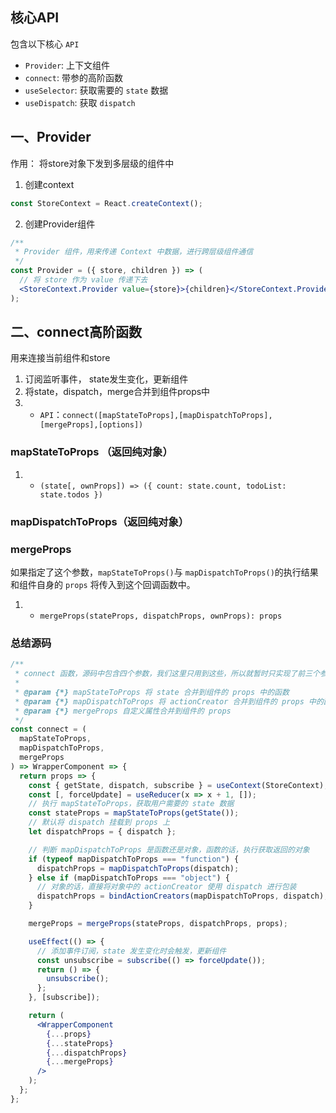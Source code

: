 
## 核心API

包含以下核心 `API`

-   `Provider`: 上下文组件
-   `connect`: 带参的高阶函数
-   `useSelector`: 获取需要的 `state` 数据
-   `useDispatch`: 获取 `dispatch`

## 一、Provider

作用： 将store对象下发到多层级的组件中

1. 创建context
```jsx
const StoreContext = React.createContext();
```
2. 创建Provider组件
```jsx
/**
 * Provider 组件，用来传递 Context 中数据，进行跨层级组件通信
 */
const Provider = ({ store, children }) => (
  // 将 store 作为 value 传递下去
  <StoreContext.Provider value={store}>{children}</StoreContext.Provider>
);
```
## 二、connect高阶函数

用来连接当前组件和store

1. 订阅监听事件， state发生变化，更新组件
2. 将state，dispatch，merge合并到组件props中
3. -   `API`：`connect([mapStateToProps],[mapDispatchToProps],[mergeProps],[options])`

### mapStateToProps （返回纯对象）

1. -   `(state[, ownProps]) => ({ count: state.count, todoList: state.todos })`
### mapDispatchToProps（返回纯对象）

### mergeProps

如果指定了这个参数，`mapStateToProps()`与 `mapDispatchToProps()`的执行结果和组件自身的 `props` 将传入到这个回调函数中。
1. -   `mergeProps(stateProps, dispatchProps, ownProps): props`

### 总结源码

```jsx
/**
 * connect 函数，源码中包含四个参数，我们这里只用到这些，所以就暂时只实现了前三个参数
 *
 * @param {*} mapStateToProps 将 state 合并到组件的 props 中的函数
 * @param {*} mapDispatchToProps 将 actionCreator 合并到组件的 props 中的函数
 * @param {*} mergeProps 自定义属性合并到组件的 props
 */
const connect = (
  mapStateToProps,
  mapDispatchToProps,
  mergeProps
) => WrapperComponent => {
  return props => {
    const { getState, dispatch, subscribe } = useContext(StoreContext);
    const [, forceUpdate] = useReducer(x => x + 1, []);
    // 执行 mapStateToProps，获取用户需要的 state 数据
    const stateProps = mapStateToProps(getState());
    // 默认将 dispatch 挂载到 props 上
    let dispatchProps = { dispatch };

    // 判断 mapDispatchToProps 是函数还是对象，函数的话，执行获取返回的对象
    if (typeof mapDispatchToProps === "function") {
      dispatchProps = mapDispatchToProps(dispatch);
    } else if (mapDispatchToProps === "object") {
      // 对象的话，直接将对象中的 actionCreator 使用 dispatch 进行包装
      dispatchProps = bindActionCreators(mapDispatchToProps, dispatch);
    }

    mergeProps = mergeProps(stateProps, dispatchProps, props);

    useEffect(() => {
      // 添加事件订阅，state 发生变化时会触发，更新组件
      const unsubscribe = subscribe(() => forceUpdate());
      return () => {
        unsubscribe();
      };
    }, [subscribe]);

    return (
      <WrapperComponent
        {...props}
        {...stateProps}
        {...dispatchProps}
        {...mergeProps}
      />
    );
  };
};
```